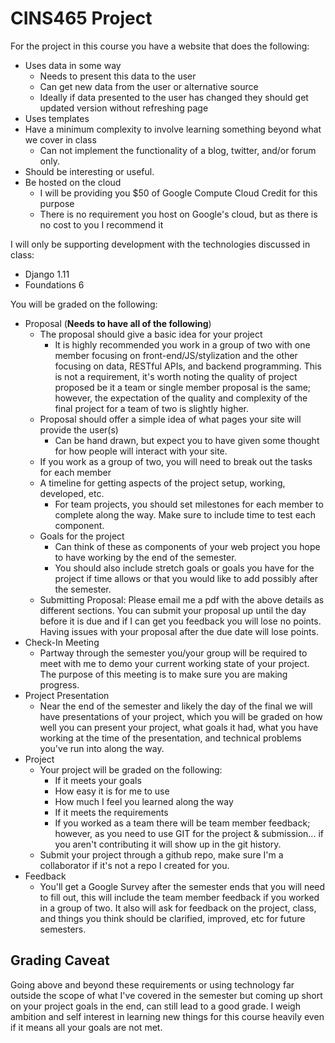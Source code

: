 # CINS465 Project

For the project in this course you have a website that does the following:

* Uses data in some way
  * Needs to present this data to the user
  * Can get new data from the user or alternative source
  * Ideally if data presented to the user has changed they should get updated version without refreshing page
* Uses templates
* Have a minimum complexity to involve learning something beyond what we cover in class
  * Can not implement the functionality of a blog, twitter, and/or forum only.
* Should be interesting or useful.
* Be hosted on the cloud
  * I will be providing you $50 of Google Compute Cloud Credit for this purpose
  * There is no requirement you host on Google's cloud, but as there is no cost to you I recommend it
  
I will only be supporting development with the technologies discussed in class:

* Django 1.11
* Foundations 6

You will be graded on the following:

* Proposal (**Needs to have all of the following**)
  * The proposal should give a basic idea for your project
    * It is highly recommended you work in a group of two with one member focusing on front-end/JS/stylization and the other focusing on data, RESTful APIs, and backend programming. This is not a requirement, it's worth noting the quality of project proposed be it a team or single member proposal is the same; however, the expectation of the quality and complexity of the final project for a team of two is slightly higher. 
  * Proposal should offer a simple idea of what pages your site will provide the user(s)
    * Can be hand drawn, but expect you to have given some thought for how people will interact with your site. 
  * If you work as a group of two, you will need to break out the tasks for each member
  * A timeline for getting aspects of the project setup, working, developed, etc.
    * For team projects, you should set milestones for each member to complete along the way. Make sure to include time to test each component. 
  * Goals for the project
    * Can think of these as components of your web project you hope to have working by the end of the semester.
    * You should also include stretch goals or goals you have for the project if time allows or that you would like to add possibly after the semester. 
  * Submitting Proposal: Please email me a pdf with the above details as different sections. You can submit your proposal up until the day before it is due and if I can get you feedback you will lose no points. Having issues with your proposal after the due date will lose points. 
* Check-In Meeting
  * Partway through the semester you/your group will be required to meet with me to demo your current working state of your project. The purpose of this meeting is to make sure you are making progress.
* Project Presentation
  * Near the end of the semester and likely the day of the final we will have presentations of your project, which you will be graded on how well you can present your project, what goals it had, what you have working at the time of the presentation, and technical problems you've run into along the way.
* Project
  * Your project will be graded on the following:
    * If it meets your goals
    * How easy it is for me to use
    * How much I feel you learned along the way
    * If it meets the requirements
    * If you worked as a team there will be team member feedback; however, as you need to use GIT for the project & submission... if you aren't contributing it will show up in the git history. 
  * Submit your project through a github repo, make sure I'm a collaborator if it's not a repo I created for you.
* Feedback
  * You'll get a Google Survey after the semester ends that you will need to fill out, this will include the team member feedback if you worked in a group of two. It also will ask for feedback on the project, class, and things you think should be clarified, improved, etc for future semesters. 
  
## Grading Caveat

Going above and beyond these requirements or using technology far outside the scope of what I've covered in the semester but coming up short on your project goals in the end, can still lead to a good grade. I weigh ambition and self interest in learning new things for this course heavily even if it means all your goals are not met. 
